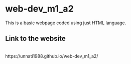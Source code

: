 # web-dev_m1_a2
This is a basic webpage coded using just HTML language.
<br>

<h2>Link to the website</h2>
<br>
https://unnati1988.github.io/web-dev_m1_a2/
